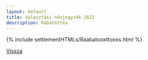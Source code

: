 ```yaml
---
layout: default
title: Választási névjegyzék 2022
description: Rábatöttös
---
```


{% include settlementHTMLs/Raabatooxttooxs.html %}

[Vissza](../)